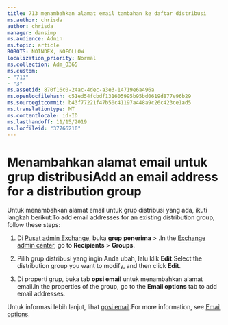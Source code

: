 ```yaml
---
title: 713 menambahkan alamat email tambahan ke daftar distribusi
ms.author: chrisda
author: chrisda
manager: dansimp
ms.audience: Admin
ms.topic: article
ROBOTS: NOINDEX, NOFOLLOW
localization_priority: Normal
ms.collection: Adm_O365
ms.custom:
- "713"
- "3"
ms.assetid: 870f16c0-24ac-4dec-a3e3-14719e6a496a
ms.openlocfilehash: c51ed54fcbdf131605995b95bd0619d877e96b29
ms.sourcegitcommit: b43f77221f47b50c41197a448a9c26c423ce1ad5
ms.translationtype: MT
ms.contentlocale: id-ID
ms.lasthandoff: 11/15/2019
ms.locfileid: "37766210"
---
```

# <a name="add-an-email-address-for-a-distribution-group"></a><span data-ttu-id="c702a-102">Menambahkan alamat email untuk grup distribusi</span><span class="sxs-lookup"><span data-stu-id="c702a-102">Add an email address for a distribution group</span></span>

<span data-ttu-id="c702a-103">Untuk menambahkan alamat email untuk grup distribusi yang ada, ikuti langkah berikut:</span><span class="sxs-lookup"><span data-stu-id="c702a-103">To add email addresses for an existing distribution group, follow these steps:</span></span>

1. <span data-ttu-id="c702a-104">Di [Pusat admin Exchange](https://outlook.office365.com/ecp/), buka **grup** **penerima** \> .</span><span class="sxs-lookup"><span data-stu-id="c702a-104">In the [Exchange admin center](https://outlook.office365.com/ecp/), go to **Recipients** \> **Groups**.</span></span>

2. <span data-ttu-id="c702a-105">Pilih grup distribusi yang ingin Anda ubah, lalu klik **Edit**.</span><span class="sxs-lookup"><span data-stu-id="c702a-105">Select the distribution group you want to modify, and then click **Edit**.</span></span>

3. <span data-ttu-id="c702a-106">Di properti grup, buka tab **opsi email** untuk menambahkan alamat email.</span><span class="sxs-lookup"><span data-stu-id="c702a-106">In the properties of the group, go to the **Email options** tab to add email addresses.</span></span> 

<span data-ttu-id="c702a-107">Untuk informasi lebih lanjut, lihat [opsi email](https://technet.microsoft.com/library/bb124513.aspx#emailoptions).</span><span class="sxs-lookup"><span data-stu-id="c702a-107">For more information, see [Email options](https://technet.microsoft.com/library/bb124513.aspx#emailoptions).</span></span>

